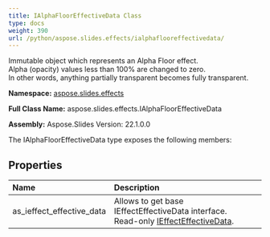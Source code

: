 ```yaml
---
title: IAlphaFloorEffectiveData Class
type: docs
weight: 390
url: /python/aspose.slides.effects/ialphaflooreffectivedata/
---
```


Immutable object which represents an Alpha Floor effect.<br/>            Alpha (opacity) values less than 100% are changed to zero.<br/>            In other words, anything partially transparent becomes fully transparent.

**Namespace:** [aspose.slides.effects](/python/aspose.slides.effects/)

**Full Class Name:** aspose.slides.effects.IAlphaFloorEffectiveData

**Assembly:**  Aspose.Slides Version: 22.1.0.0

The IAlphaFloorEffectiveData type exposes the following members:
## **Properties**
|**Name**|**Description**|
| :- | :- |
|as_ieffect_effective_data|Allows to get base IEffectEffectiveData interface.<br/>            Read-only [IEffectEffectiveData](/python/aspose.slides.effects/ieffecteffectivedata/).|
